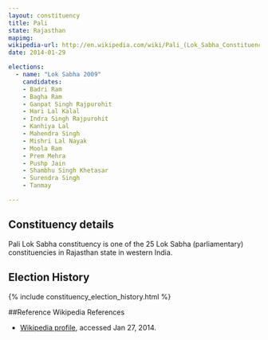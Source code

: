 ```yaml
---
layout: constituency
title: Pali
state: Rajasthan
mapimg: 
wikipedia-url: http://en.wikipedia.com/wiki/Pali_(Lok_Sabha_Constituency)
date: 2014-01-29

elections: 
  - name: "Lok Sabha 2009"
    candidates: 
    - Badri Ram 
    - Bagha Ram 
    - Ganpat Singh Rajpurohit 
    - Hari Lal Kalal 
    - Indra Singh Rajpurohit 
    - Kanhiya Lal 
    - Mahendra Singh 
    - Mishri Lal Nayak 
    - Moola Ram 
    - Prem Mehra 
    - Pushp Jain 
    - Shambhu Singh Khetasar 
    - Surendra Singh 
    - Tanmay 

---
```

## Constituency details
Pali Lok Sabha constituency is one of the 25 Lok Sabha (parliamentary) constituencies in Rajasthan state in western India.




## Election History
{% include constituency_election_history.html %}

##Reference
Wikipedia References
- [Wikipedia profile]({{page.profile.wikipedia}}), accessed Jan 27, 2014.

